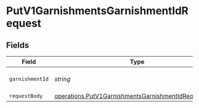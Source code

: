 # PutV1GarnishmentsGarnishmentIdRequest


## Fields

| Field                                                                                                                               | Type                                                                                                                                | Required                                                                                                                            | Description                                                                                                                         |
| ----------------------------------------------------------------------------------------------------------------------------------- | ----------------------------------------------------------------------------------------------------------------------------------- | ----------------------------------------------------------------------------------------------------------------------------------- | ----------------------------------------------------------------------------------------------------------------------------------- |
| `garnishmentId`                                                                                                                     | *string*                                                                                                                            | :heavy_check_mark:                                                                                                                  | The UUID of the garnishment                                                                                                         |
| `requestBody`                                                                                                                       | [operations.PutV1GarnishmentsGarnishmentIdRequestBody](../../../sdk/models/operations/putv1garnishmentsgarnishmentidrequestbody.md) | :heavy_minus_sign:                                                                                                                  | N/A                                                                                                                                 |